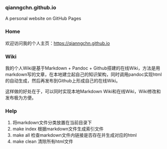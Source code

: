 ### qianngchn.github.io
A personal website on GitHub Pages

### Home
欢迎访问我的个人主页：<https://qianngchn.github.io>

### Wiki
我的个人Wiki是基于Markdown + Pandoc + Github搭建的在线Wiki，方法是用markdown写的文章，在本地建立起自己的知识架构，同时调用pandoc实现html的自动生成，然后再发布到Github上形成自己的在线Wiki。

这样做的好处在于，可以同时实现本地Markdown Wiki和在线Wiki，Wiki修改和发布极为方便。

### Help

1. 将markdown文件分类放置在当前目录下
2. make index 根据markdown文件生成索引文件
3. make all 检查markdown文件内链接是否存在并生成对应的html
4. make clean 清除所有html文件
